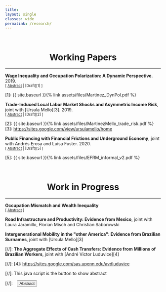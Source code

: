 ```yaml
---
title: 
layout: single
classes: wide
permalink: /research/
---
```

<br/> 


# <center> Working Papers </center>
- - -

**Wage Inequality and Occupation Polarization: A Dynamic Perspective**. 2019. <br/>
<small>[ <a href="#" onclick="visib('polariz')">Abstract</a> | [Draft][1] ] </small>

<div id="polariz" style="display: none; text-align: justify; line-height: 1.2" ><small>
In this paper, I argue that job polarization, the disappearing of middle wage occupations, can have long lasting effects in the U.S. wage structure. I suggest that, by changing the cross-cohort occupational structure, polarization can impact returns to experience and future wages. Firstly, I document that polarization has different impact across workers of different ages and education. Young workers disproportionally moved to low and high wage occupations in comparison to old workers, with significant differences between educational groups. Secondly, I document substantial heterogeneity in the level and growth of the returns to experience by occupation. Using an overlapping generations model with endogenous education and occupational choice, I show that if there exist complementarities between young and old labor, job polarization can affect the returns to experience. Quantitatively, I use the model to estimate the effect of technological and  demographic changes in the U.S. wage structure accounting for the transition dynamics. During the transition, because of cohort imbalances and occupation switching costs, inequality is higher: college premium can be almost 10% higher than in the steady state and the relative wage of the median with respect to the top occupation is 12% worse. This culminates in a clear policy recommendation: the decrease of occupation switching costs, accelerating the transition and increasing wages of vulnerable groups.
</small><br><br/></div>

[1]: {{ site.baseurl }}{% link assets/files/Martinez_DynPol.pdf %}



**Trade-Induced Local Labor Market Shocks and Asymmetric Income Risk**, joint with [Ursula Mello][3]. 2019. <br/> 
<small>[ <a href="#" onclick="visib('trade_risk')">Abstract</a> | [Draft][2] ] </small>

<div id="trade_risk" style="display: none; text-align: justify; line-height: 1.2" ><small>
This paper investigates empirically the relationship between international trade and inequality in Brazil. In particular, we inspect how exogenous supply and demand shocks affect labor income risk in different regions between 2000 and 2012. Using a longitudinal administrative data set, we find considerable regional heterogeneity in the second and higher moments of the individual income growth distribution. Then, exploiting initial regional sectorial composition, we evaluate the impact of the increase in the Brazil-China trade flows on the dispersion, asymmetry and tails of these distributions. Results indicate that Chinese imports increase the dispersion of income risk. This effect is asymmetrical, since part of the effect comes from the growth of permanent negative shocks relatively to positive ones. The welfare losses of such an increase in risk can be substantial. Through the lens of an incomplete market model, an unborn individual would be willing to forgo up to 7.62% of his consumption to not be part of this riskier labor market. 
</small><br><br/></div>

[2]: {{ site.baseurl }}{% link assets/files/MartinezMello_trade_risk.pdf %}
[3]: https://sites.google.com/view/ursulamello/home

**Public Financing with Financial Frictions and Underground Economy**, joint with Andrés Erosa and Luisa Fuster. 2020. <br/> 
<small>[ <a href="#" onclick="visib('undergraound_ff')">Abstract</a> | [Draft][5] ] </small>

<div id="undergraound_ff" style="display: none; text-align: justify; line-height: 1.2" ><small>
What are the aggregate effects of reducing informality in a financially constrained economy? This paper answers this question by developing and calibrating an entrepreneurship model to data on matched employer-employee from both formal and informal sectors in Brazil. The model distinguishes between informality on the business side (extensive margin) and the informal hiring by formal firms (intensive margin). We find that when informality is eliminated along both margins, aggregate output increases by 7.2%, capital by 13.7%, and TFP by 3.5%. The output and TFP increases would be a factor of 1.4 and 1.9 larger if informality were only eliminated on the extensive margin, a result that supports the view that, in an economy with financial frictions, the informal economy can play a positive role by diminishing the negative effects of costly regulations and institutions on the economy. Finally, we find dramatic differences in the cost of financing social security in our baseline model economy relative to an economy with no frictions.
</small><br><br/></div>

[5]: {{ site.baseurl }}{% link assets/files/EFRM_informal_v2.pdf %}

<br/> 

# <center> Work in Progress </center>
- - -

**Occupation Mismatch and Wealth Inequality** <br/> 
<small>[ <a href="#" onclick="visib('occ_mism')">Abstract</a> ] </small>


<div id="occ_mism" style="display: none; text-align: justify; line-height: 1.2" ><small>
In this paper, I study the relationship between occupational mismatch and wealth inequality. Using the NLSY79 combined with occupational requirements from the ONET, I show that (i) there is a negative correlation between wealth and under match but no correlation for over match; (ii) this correlation is stronger for young individuals and (iii) under matched individuals have lower future earnings. I show that this is consistent with a life-cycle model with search and on-the-job human capital accumulation. Wealth-poor workers have shorter unemployment spells and accept jobs in mismatched occupations. Nevertheless, they have lower wage growth and lower lifetime income than their wealth-rich counterparts. This implies a trade-off between consumption insurance and higher future wage. Then, I discuss the implications of an increase in age-dependent unemployment benefits.
</small><br><br/></div>

**Road Infrastructure and Productivity: Evidence from Mexico**, joint with Laura Jaramillo, Florian Misch and Christian Saborowski

**Intergenerational Mobility in the "other America": Evidence from Brazilian Surnames**, joint with [Ursula Mello][3] 

[//]: **The Aggregate Effects of Cash Transfers: Evidence from Millions of Brazilian Workers**, joint with [André Victor Luduvice][4] 

[//]: [4]: https://sites.google.com/sas.upenn.edu/avdluduvice





[//]: This java script is the button to show abstract
<script>
 function visib(id) {
  var x = document.getElementById(id);
  if (x.style.display === "block") {
    x.style.display = "none";
  } else {
    x.style.display = "block";
  }
}
</script>

[//]:&emsp;<button onclick="visib('polariz')" class="btn btn--inverse btn--small">Abstract</button>


